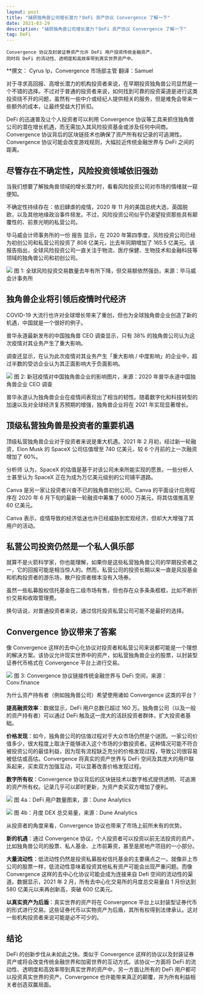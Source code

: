 ```yaml
---
layout: post
title: "捕获独角兽公司增长潜力？DeFi 资产协议 Convergence 了解一下"
date: 2021-03-29
description: "捕获独角兽公司增长潜力？DeFi 资产协议 Convergence 了解一下"
tag: DeFi
---   
```


```
Convergence 协议及封装证券资产允许 DeFi 用户投资传统金融资产，
同时将 DeFi 的流动性、透明度和高效率带到真实世界资产中。
```
**撰文： Cyrus Ip，Convergence 市场部主管
翻译：Samuel

对于寻求高回报、高增长潜力的机构投资者来说，在早期投资独角兽公司显然是一个不错的选择。不过对于普通的投资者来说，如何找到可靠的投资渠道是进行这类投资绕不开的问题，虽然有一些中介或经纪人提供相关的服务，但是难免会带来一些额外的成本，让最终受益大打折扣。

DeFi 的迅速普及让个人投资者可以利用 Convergence 协议等工具来抓住独角兽公司的潜在增长机遇，而无需加入其风险投资基金或涉及任何中间商。Convergence 协议背后的区块链技术也确保了资产所有权记录的可追溯性。Convergence 协议可能会改变游戏规则，大幅拉近传统金融世界与 DeFi 之间的距离。

## 尽管存在不确定性，风险投资领域依旧强劲
当我们想要了解独角兽领域的增长潜力时，看看风险投资公司对市场的情绪就一窥便知。

不确定性持续存在：依旧肆虐的疫情，2020 年 11 月的美国总统大选，英国脱欧，以及其他地缘政治事件频发。不过，风险投资公司似乎仍渴望投资那些具有颠覆性的、前景光明的私营公司。

毕马威会计师事务所的一份 报告 显示，在 2020 年第四季度，风险投资公司已经为初创公司和私营公司投资了 808 亿美元，比去年同期增加了 165.5 亿美元。该报告指出，全球风险投资公司一直关注于物流、医疗保健、生物技术和金融科技等领域的独角兽公司和初创公司。

![](/images/posts/nft/0329.01.jpg)
图 1: 全球风险投资交易数量去年有所下降，但交易额依然强劲，来源：毕马威会计事务所

## 独角兽企业将引领后疫情时代经济
COVID-19 大流行也许对全球增长带来了重创，但也为全球独角兽企业创造了新的机遇，中国就是一个很好的例子。

普华永道最新发布的中国独角兽 CEO 调查显示，只有 38% 的独角兽公司认为这次疫情对其业务产生了重大影响。

调查还显示，在认为此次疫情对其业务产生「重大影响 / 中度影响」的企业中，超过半数的受访企业认为其正面影响大于负面影响。

![](/images/posts/nft/0329.02.jpg)
图 2: 新冠疫情对中国独角兽企业的影响图片，来源：2020 年普华永道中国独角兽企业 CEO 调查

普华永道认为独角兽企业在疫情间表现出了相当的韧性。随着数字化和科技转型的加速以及对全球经济复苏预期的增强，独角兽企业将在 2021 年实现显著增长。

## 顶级私营独角兽是投资者的重要机遇
顶级私营独角兽企业对于投资者来说是重大机遇。2021 年 2 月初，经过新一轮融资，Elon Musk 的 SpaceX 公司估值增至 740 亿美元，较 6 个月前的上一次融资增加了 60%。

分析师 认为，SpaceX 的估值是基于对该公司未来所能实现的愿景。一些分析人士甚至认为 SpaceX 正在为成为万亿美元级别的公司铺平道路。

Canva 是另一家让投资者兴奋不已的独角兽初创公司。Canva 的平面设计应用程序在 2020 年 6 月下旬的最新一轮融资中筹集了 6000 万美元，将其估值推高至 60 亿美元。

Canva 表示，疫情导致的经济低迷也许已经威胁到宏观经济，但却大大增强了其用户的活动。

## 私营公司投资仍然是一个私人俱乐部
就算不是火箭科学家，你也能理解，如果你是这些私营独角兽公司的早期投资者之一，它的回报可能是相当惊人的。然而，私营公司的投资长期以来一直是风投基金和机构投资者的游乐场，散户投资者根本没有入场券。

虽然一些私募股权信托基金在二级市场有售，但也存在众多条条框框，比如不断折价交易和收取管理费。

换句话说，对普通投资者来说，通过信托投资私营公司可能不是最好的选择。

## Convergence 协议带来了答案
像 Convergence 这样的去中心化协议对投资者和私营公司来说都可能是一个理想的解决方案。该协议允许现实世界中的资产，如私营独角兽企业的股票，以封装型证券代币格式在 Convergence 平台上进行交易。

![](/images/posts/nft/0329.03.jpg)
图 3: Convergence 协议链接传统金融世界与 DeFi 空间，来源：Conv.finance

为什么资产持有者（例如独角兽公司）希望使用诸如 Convergence 这类的平台？

**提高融资效率**：数据显示，DeFi 用户总数已超过 160 万。独角兽公司（以及一般的资产持有者）可以通过 DeFi 触及这一庞大的活跃投资者群体，扩大投资者基础。

**价格发现**：如今，独角兽公司的估值过程对于大众市场仍然是个谜团。一家公司价值多少，很大程度上取决于能够进入这个市场的少数投资者。这种情况可能不符合被投资公司的最佳利益，因为现有流程缺乏充分的价格发现过程，导致公司很容易被低估或高估。Convergence 将真实的资产世界与 DeFi 空间及其庞大的用户联系起来，买卖双方加强互动，可以显著改善价格发现过程。

**数字所有权**：Convergence 协议背后的区块链技术以数字格式提供透明、可追溯的资产所有权。记录几乎可以即时更新，为资产卖买双方增加了便利。

![](/images/posts/nft/0329.04.jpg)
图 4a：DeFi 用户数量图来，源：Dune Analytics

![](/images/posts/nft/0329.05.jpg)
图 4b：月度 DEX 总交易量，来源：Dune Analytics

从投资者的角度来看，Convergence 协议也带来了市场上前所未有的优势。

**新的机遇**：通过 Convergence 协议，个人投资者可以投资以前无法投资的资产，比如独角兽公司的股票、私人基金、上市前筹资，甚至是房地产项目的一小部分。

**大量流动性**：低流动性仍然是投资私募股权信托基金的主要痛点之一。就像非上市公司的股票一样，低流动性意味着投资其他私有资产可能会出现严重问题。而像 Convergence 这样的去中心化协议可能会成为连接来自 Defi 空间的流动性的渠道。数据显示，2021 年 2 月，所有去中心化交易所的月度总交易量自 1 月份达到 580 亿美元以来再创新高，突破 600 亿美元。

**以真实资产为后盾**：真实世界的资产将在 Convergence 平台上以封装型证券代币的形式进行交易。这些证券代币以实物资产为后盾，其所有权得到法律承认。这对一些机构投资者来说可能是必不可少的。

## 结论
DeFi 的创新步伐从未如此之快。类似于 Convergence 这样的协议以及封装证券资产或将会改变传统金融世界和加密世界的互动方式。该协议一方面将 DeFi 的流动性、透明度和高效率带到真实世界的资产中，另一方面让所有的 DeFi 用户都可以投资真实世界的资产。Convergence 也许能带来真正的颠覆，并为所有利益相关者创造双赢局面。

